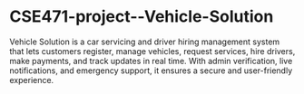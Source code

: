 # CSE471-project--Vehicle-Solution
Vehicle Solution is a car servicing and driver hiring management system that lets customers register, manage vehicles, request services, hire drivers, make payments, and track updates in real time. With admin verification, live notifications, and emergency support, it ensures a secure and user-friendly experience.
